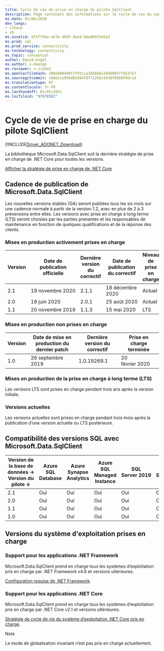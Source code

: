 ```yaml
---
title: Cycle de vie de prise en charge du pilote SqlClient
description: Page contenant des informations sur le cycle de vie du support technique.
ms.date: 01/04/2020
dev_langs:
- csharp
- vb
ms.assetid: 6f5ff56a-a57e-49d7-8ae9-bbed697e42e3
ms.prod: sql
ms.prod_service: connectivity
ms.technology: connectivity
ms.topic: conceptual
author: David-Engel
ms.author: v-daenge
ms.reviewer: v-jizho2
ms.openlocfilehash: 200e600448f1f93cca3d566be10d6065ffd537e7
ms.sourcegitcommit: cb8e2ce950d8199470ff1259c9430f0560f0dc1d
ms.translationtype: HT
ms.contentlocale: fr-FR
ms.lasthandoff: 01/05/2021
ms.locfileid: "97878582"
---
```

# <a name="sqlclient-driver-support-lifecycle"></a>Cycle de vie de prise en charge du pilote SqlClient

[!INCLUDE[Driver_ADONET_Download](../../includes/driver_adonet_download.md)]

La bibliothèque Microsoft.Data.SqlClient suit la dernière stratégie de prise en charge de .NET Core pour toutes les versions.

[Afficher la stratégie de prise en charge de .NET Core](https://dotnet.microsoft.com/platform/support/policy/dotnet-core)

## <a name="microsoftdatasqlclient-release-cadence"></a>Cadence de publication de Microsoft.Data.SqlClient

Les nouvelles versions stables (GA) seront publiées tous les six mois sur une cadence normale à partir de la version 1.2, avec en plus de 2 à 3 préversions entre elles. Les versions avec prise en charge à long terme (LTS) seront choisies par les parties prenantes et les responsables de maintenance en fonction de quelques qualifications et de la réponse des clients.

### <a name="actively-supported-releases"></a>Mises en production activement prises en charge

| Version | Date de publication officielle | Dernière version du correctif | Date de publication du correctif | Niveau de prise en charge  | Fin du support |
| -- | -- | -- | -- | -- | -- |
| 2.1 | 19 novembre 2020 | 2.1.1 | 18 décembre 2020 | Actuel | |
| 2.0 | 16 juin 2020 | 2.0.1 | 25 août 2020 | Actuel | 19 février 2021 |
| 1.1 | 20 novembre 2019 | 1.1.3 | 15 mai 2020 | LTS | 21 novembre 2022 |

### <a name="out-of-support-releases"></a>Mises en production non prises en charge

| Version | Date de mise en production du dernier patch | Dernière version du correctif | Prise en charge terminée |
| -- | -- | -- | -- |
| 1.0 | 26 septembre 2019 | 1.0.19269.1 | 20 février 2020 |

### <a name="long-term-support-lts-releases"></a>Mises en production de la prise en charge à long terme (LTS)

Les versions LTS sont prises en charge pendant trois ans après la version initiale.

### <a name="current-releases"></a>Versions actuelles

Les versions actuelles sont prises en charge pendant trois mois après la publication d’une version actuelle ou LTS postérieure.

## <a name="sql-version-compatibility-with-microsoftdatasqlclient"></a>Compatibilité des versions SQL avec Microsoft.Data.SqlClient

|Version de la base de données&nbsp;&#8594;<br />Version du pilote &#8595;|Azure SQL Database|Azure Synapse Analytics|Azure SQL Managed Instance|SQL Server 2019|SQL Server 2017|SQL Server 2016|SQL Server 2014|SQL Server 2012|
|---|---|---|---|---|---|---|---|---|
|2.1|Oui|Oui|Oui|Oui|Oui|Oui|Oui|Oui|
|2.0|Oui|Oui|Oui|Oui|Oui|Oui|Oui|Oui|
|1.1|Oui|Oui|Oui|Oui|Oui|Oui|Oui|Oui|
|1.0|Oui|Oui|Oui|Oui|Oui|Oui|Oui|Oui|

## <a name="supported-os-versions"></a>Versions du système d'exploitation prises en charge

### <a name="support-for-net-framework-applications"></a>Support pour les applications .NET Framework

Microsoft.Data.SqlClient prend en charge tous les systèmes d’exploitation pris en charge par .NET Framework v4.6 et versions ultérieures.

[Configuration requise de .NET Framework](/dotnet/framework/get-started/system-requirements).

### <a name="support-for-net-core-applications"></a>Support pour les applications .NET Core

Microsoft.Data.SqlClient prend en charge tous les systèmes d’exploitation pris en charge par .NET Core v2.1 et versions ultérieures.

[Stratégie de cycle de vie du système d’exploitation .NET Core pris en charge](https://github.com/dotnet/core/blob/master/os-lifecycle-policy.md).

> [!NOTE]
> Le mode de globalisation invariant n’est pas pris en charge actuellement.
